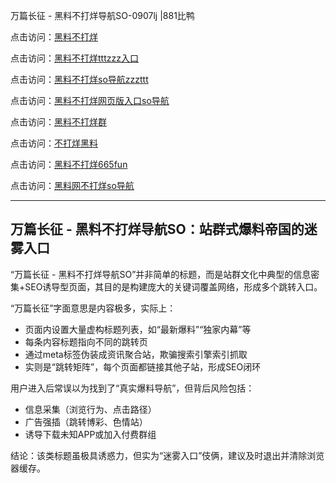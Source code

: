万篇长征 - 黑料不打烊导航SO-0907lj |881比鸭

点击访问：<a href="https://heiliaolvzlu3.pages.dev">黑料不打烊</a>  

点击访问：<a href="https://heiliaoyvnrda.pages.dev">黑料不打烊tttzzz入口</a>  

点击访问：<a href="https://heiliaoxfe5rb.pages.dev">黑料不打烊so导航zzzttt</a>  

点击访问：<a href="https://heiliaoxrq8i9.pages.dev">黑料不打烊网页版入口so导航</a>  

点击访问：<a href="https://heiliao9wsbg3.pages.dev">黑料不打烊群</a>  

点击访问：<a href="https://heiliaokof3cy.pages.dev">不打烊黑料</a>  

点击访问：<a href="https://heiliaoryrhyu.pages.dev">黑料不打烊665fun</a>  

点击访问：<a href="https://heiliao5s28gk.pages.dev">黑料网不打烊so导航</a>  

---

## 万篇长征 - 黑料不打烊导航SO：站群式爆料帝国的迷雾入口

“万篇长征 - 黑料不打烊导航SO”并非简单的标题，而是站群文化中典型的信息密集+SEO诱导型页面，其目的是构建庞大的关键词覆盖网络，形成多个跳转入口。

“万篇长征”字面意思是内容极多，实际上：
- 页面内设置大量虚构标题列表，如“最新爆料”“独家内幕”等  
- 每条内容标题指向不同的跳转页  
- 通过meta标签伪装成资讯聚合站，欺骗搜索引擎索引抓取  
- 实则是“跳转矩阵”，每个页面都链接其他子站，形成SEO闭环

用户进入后常误以为找到了“真实爆料导航”，但背后风险包括：
- 信息采集（浏览行为、点击路径）  
- 广告强插（跳转博彩、色情站）  
- 诱导下载未知APP或加入付费群组

结论：该类标题虽极具诱惑力，但实为“迷雾入口”伎俩，建议及时退出并清除浏览器缓存。

